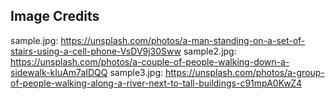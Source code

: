 

## Image Credits

sample.jpg:  https://unsplash.com/photos/a-man-standing-on-a-set-of-stairs-using-a-cell-phone-VsDV9j30Sww
sample2.jpg: https://unsplash.com/photos/a-couple-of-people-walking-down-a-sidewalk-kIuAm7aIDQQ
sample3.jpg: https://unsplash.com/photos/a-group-of-people-walking-along-a-river-next-to-tall-buildings-c91mpA0KwZ4